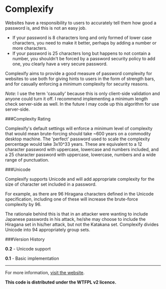 Complexify
====================

Websites have a responsibility to users to accurately tell them how good a password is, and this is not an easy job.

 - If your password is 8 characters long and only formed of lower case characters, you need to make it better, perhaps by adding a number or more characters.
 - If your password is 25 characters long but happens to not contain a number, you shouldn't be forced by a password security policy to add one, you clearly have a very secure password.

Complexify aims to provide a good measure of password complexity for websites to use both for giving hints to users in the form of strength bars, and for casually enforcing a minimum complexity for security reasons.

_Note:_ I use the term 'casually' because this is only client-side validation and anyone could turn it off. I recommend implementing a minimum length check server-side as well. In the future I may code up this algorithm for use server-side.

###Complexity Rating

Complexify's default settings will enforce a minimum level of complexity that would mean brute-forcing should take ~600 years on a commodity desktop machine. The 'perfect' password used to scale the complexity percentage would take 3x10^33 years. These are equivalent to a 12 character password with uppercase, lowercase and numbers included, and a 25 character password with uppercase, lowercase, numbers and a wide range of punctuation.

###Unicode

Complexify supports Unicode and will add appropriate complexity for the size of character set included in a password. 

For example, as there are 96 Hiragana characters defined in the Unicode specification, including one of these will increase the brute-force complexity  by 96. 

The rationale behind this is that in an attacker were wanting to include Japanese passwords in his attack, he/she may choose to include the Hiragana set in his/her attack, but not the Katakana set. Complexify divides Unicode into 94 appropriately group sets.

###Version History

**0.2** - Unicode support

**0.1** - Basic implementation

- - - 

For more information, [visit the website](http://danpalmer.me/jquery-complexify).

**This code is distributed under the WTFPL v2 licence.**